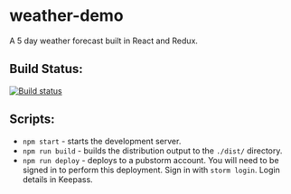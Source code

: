 # weather-demo

A 5 day weather forecast built in React and Redux.

## Build Status:

[![Build status](https://ci.appveyor.com/api/projects/status/bncfvior69hdf0je?svg=true)](https://ci.appveyor.com/project/hofnarwillie/weather-demo)


## Scripts:

* `npm start` - starts the development server.
* `npm run build` - builds the distribution output to the `./dist/` directory.
* `npm run deploy` - deploys to a pubstorm account. You will need to be signed in to perform this deployment. Sign in with `storm login`. Login details in Keepass.